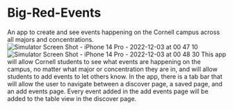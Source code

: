 # Big-Red-Events
An app to create and see events happening on the Cornell campus across all majors and concentrations.
![Simulator Screen Shot - iPhone 14 Pro - 2022-12-03 at 00 47 10](https://user-images.githubusercontent.com/118024820/205426458-302194a5-2944-4ded-a4ee-377fa4d7a6e5.png)
![Simulator Screen Shot - iPhone 14 Pro - 2022-12-03 at 00 48 30](https://user-images.githubusercontent.com/118024820/205426462-53f8ad4e-9823-43aa-bb20-23dbac940ff3.png)
This app will allow Cornell students to see what events are happening on the campus, no matter what major or concentration they are in, and will allow students to add events to let others know. In the app, there is a tab bar that will allow the user to navigate between a discover page, a saved page, and an add events page. Every event added in the add events page will be added to the table view in the discover page.
